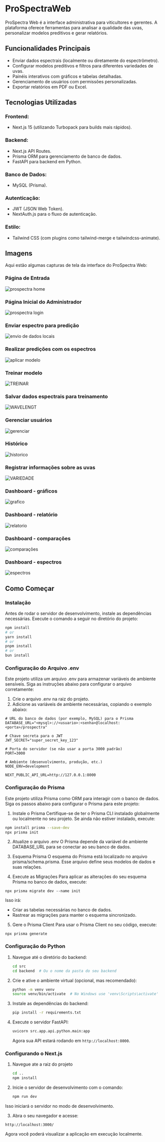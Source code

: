 # ProSpectraWeb
ProSpectra Web é a interface administrativa para viticultores e gerentes. A plataforma oferece ferramentas para analisar a qualidade das uvas, personalizar modelos preditivos e gerar relatórios.

## Funcionalidades Principais
- Enviar dados espectrais (localmente ou diretamente do espectrômetro).
- Configurar modelos preditivos e filtros para diferentes variedades de uvas.
- Painéis interativos com gráficos e tabelas detalhadas.
- Gerenciamento de usuários com permissões personalizadas.
- Exportar relatórios em PDF ou Excel.

## Tecnologias Utilizadas
### Frontend:
- Next.js 15 (utilizando Turbopack para builds mais rápidos).
### Backend:
- Next.js API Routes.
- Prisma ORM para gerenciamento de banco de dados.
- FastAPI para backend em Python.
### Banco de Dados:
- MySQL (Prisma).
### Autenticação:
- JWT (JSON Web Token).
- NextAuth.js para o fluxo de autenticação.
### Estilo:
- Tailwind CSS (com plugins como tailwind-merge e tailwindcss-animate).

## Imagens
Aqui estão algumas capturas de tela da interface do ProSpectra Web:

### Página de Entrada

![prospectra home](https://github.com/user-attachments/assets/c0030ab6-518d-49f4-b602-817efe221802)

### Página Inicial do Administrador

![prospectra login](https://github.com/user-attachments/assets/97f0f17e-387c-421d-9eb1-2b1a2c34f3af)

### Enviar espectro para predição

![envio de dados locais](https://github.com/user-attachments/assets/b350c147-f2ed-404b-a864-0a362f211311)

### Realizar predições com os espectros

![aplicar modelo](https://github.com/user-attachments/assets/0725db61-12b6-446c-ab52-65e51963d05c)

### Treinar modelo

![TREINAR](https://github.com/user-attachments/assets/e40896f1-9255-4162-9056-7ac94c2527dd)

### Salvar dados espectrais para treinamento

![WAVELENGT](https://github.com/user-attachments/assets/be6ce56c-1cc3-4429-9e0f-0b0853c48ab7)

### Gerenciar usuários

![gerenciar](https://github.com/user-attachments/assets/4f581f34-5a4a-40d1-b2b5-b85964d0e0d3)

### Histórico

![historico](https://github.com/user-attachments/assets/aaec42b0-ecc9-42be-8f11-cf1cd5900f0a)

### Registrar informações sobre as uvas

![VARIEDADE](https://github.com/user-attachments/assets/210ae82d-8537-47be-8584-35142987774f)

### Dashboard - gráficos

![grafico](https://github.com/user-attachments/assets/904a6334-6642-4056-829d-fea2ae7b86c8)

### Dashboard - relatório

![relatorio](https://github.com/user-attachments/assets/fe012d54-967b-4495-b720-abce70947503)

### Dashboard - comparações

![comparações](https://github.com/user-attachments/assets/d7a81e8d-831e-4860-85cc-2acb0512b07e)

### Dashboard - espectros

![espectros](https://github.com/user-attachments/assets/93e3559f-0c99-42b4-8d33-0768509768bd)


## Como Começar

### Instalação
Antes de rodar o servidor de desenvolvimento, instale as dependências necessárias. Execute o comando a seguir no diretório do projeto:

```bash
npm install
# or
yarn install
# or
pnpm install
# or
bun install
```

### Configuração do Arquivo .env
Este projeto utiliza um arquivo .env para armazenar variáveis de ambiente sensíveis. Siga as instruções abaixo para configurar o arquivo corretamente:

1. Crie o arquivo .env na raiz do projeto.
2. Adicione as variáveis de ambiente necessárias, copiando o exemplo abaixo:

```env
# URL do banco de dados (por exemplo, MySQL) para o Prisma
DATABASE_URL="<mysql>://<usuario>:<senha>@localhost:<porta>/prospectra"

# Chave secreta para o JWT
JWT_SECRET="super_secret_key_123"

# Porta do servidor (se não usar a porta 3000 padrão)
PORT=3000

# Ambiente (desenvolvimento, produção, etc.)
NODE_ENV=development

NEXT_PUBLIC_API_URL=http://127.0.0.1:8000
```

### Configuração do Prisma

Este projeto utiliza Prisma como ORM para interagir com o banco de dados. Siga os passos abaixo para configurar o Prisma para este projeto:

1. Instale o Prisma
Certifique-se de ter o Prisma CLI instalado globalmente ou localmente no seu projeto. Se ainda não estiver instalado, execute:

```bash
npm install prisma --save-dev
npx prisma init
```

2. Atualize o arquivo .env
O Prisma depende da variável de ambiente DATABASE_URL para se conectar ao seu banco de dados.

3. Esquema Prisma
O esquema do Prisma está localizado no arquivo prisma/schema.prisma. Esse arquivo define seus modelos de dados e suas relações.

4. Execute as Migrações
Para aplicar as alterações do seu esquema Prisma no banco de dados, execute:

```
npx prisma migrate dev --name init
```
Isso irá:

- Criar as tabelas necessárias no banco de dados.
- Rastrear as migrações para manter o esquema sincronizado.

5. Gere o Prisma Client
Para usar o Prisma Client no seu código, execute:

```
npx prisma generate
```

### Configuração do Python

1. Navegue até o diretório do backend:

    ```bash
    cd src
    cd backend  # Ou o nome da pasta do seu backend
    ```

2. Crie e ative o ambiente virtual (opcional, mas recomendado):

    ```bash
    python -m venv venv
    source venv/bin/activate  # No Windows use 'venv\Scripts\activate'
    ```

3. Instale as dependências do backend:

    ```bash
    pip install -r requirements.txt
    ```

4. Execute o servidor FastAPI:

    ```bash
    uvicorn src.app.api.python.main:app
    ```

   Agora sua API estará rodando em `http://localhost:8000`.

### Configurando o Next.js

1. Navegue ate a raiz do projeto
    ```bash
    cd ..
    npm install
    ```

2. Inicie o servidor de desenvolvimento com o comando:
    ```bash
    npm run dev
    ```
Isso iniciará o servidor no modo de desenvolvimento.

3. Abra o seu navegador e acesse:
```
http://localhost:3000/
```
Agora você poderá visualizar a aplicação em execução localmente.
